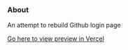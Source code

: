 ### About
An attempt to rebuild Github login page

<a href="http://1-2-github-login.vercel.app/" target="_blank">Go here to view preview in Vercel</a>